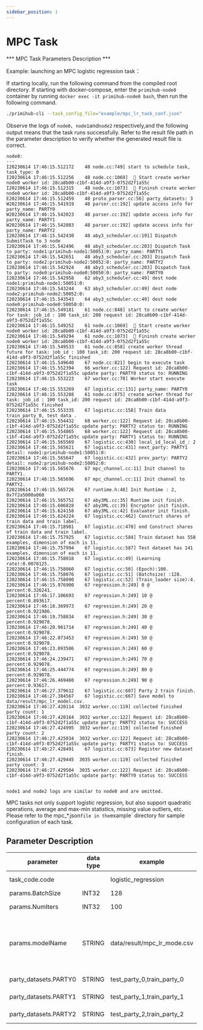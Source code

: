 ```yaml
---
sidebar_position: 1
---
```



# MPC Task

*** MPC Task Parameters Description ***

Example: launching an MPC logistic regression task：

If starting locally, run the following command from the compiled root directory. If starting with docker-compose, enter the `primihub-node0` container by running `docker exec -it primihub-node0 bash`, then run the following command.

```bash
./primihub-cli --task_config_file="example/mpc_lr_task_conf.json"
```

Observe the logs of `node0`、`node1`and`node2` respectively,and the following output means that the task runs successfully. Refer to the result file path in the parameter description to verify whether the generated result file is correct.

```
node0:
···
I20230614 17:46:15.512172    48 node.cc:749] start to schedule task, task_type: 0
I20230614 17:46:15.512256    48 node.cc:1069]  🤖️ Start create worker node0 worker id: 28ca8b00-c1bf-414d-a9f3-0752d2f1a55c
I20230614 17:46:15.512315    48 node.cc:1073]  🤖️ Fininsh create worker node0 worker id: 28ca8b00-c1bf-414d-a9f3-0752d2f1a55c
E20230614 17:46:15.512459    48 proto_parser.cc:56] party_datasets: 3
W20230614 17:46:15.541919    48 parser.cc:192] update access info for party_name: PARTY0
W20230614 17:46:15.542023    48 parser.cc:192] update access info for party_name: PARTY1
W20230614 17:46:15.542083    48 parser.cc:192] update access info for party_name: PARTY2
I20230614 17:46:15.542430    48 aby3_scheduler.cc:191] Dispatch SubmitTask to 3 node
I20230614 17:46:15.542496    48 aby3_scheduler.cc:203] Dispatch Task to party: node1:primihub-node1:50051:0: party_name: PARTY1
I20230614 17:46:15.542651    48 aby3_scheduler.cc:203] Dispatch Task to party: node2:primihub-node2:50052:0: party_name: PARTY2
I20230614 17:46:15.542924    48 aby3_scheduler.cc:203] Dispatch Task to party: node0:primihub-node0:50050:0: party_name: PARTY0
I20230614 17:46:15.542958    62 aby3_scheduler.cc:49] dest node node1:primihub-node1:50051:0:
I20230614 17:46:15.543244    63 aby3_scheduler.cc:49] dest node node2:primihub-node2:50052:0:
I20230614 17:46:15.543543    64 aby3_scheduler.cc:49] dest node node0:primihub-node0:50050:0:
I20230614 17:46:15.549181    61 node.cc:848] start to create worker for task: job_id : 100 task_id: 200 request id: 28ca8b00-c1bf-414d-a9f3-0752d2f1a55c
I20230614 17:46:15.549252    61 node.cc:1069]  🤖️ Start create worker node0 worker id: 28ca8b00-c1bf-414d-a9f3-0752d2f1a55c
I20230614 17:46:15.549294    61 node.cc:1073]  🤖️ Fininsh create worker node0 worker id: 28ca8b00-c1bf-414d-a9f3-0752d2f1a55c
I20230614 17:46:15.549533    61 node.cc:858] create worker thread future for task: job_id : 100 task_id: 200 request id: 28ca8b00-c1bf-414d-a9f3-0752d2f1a55c finished
I20230614 17:46:15.549640    67 node.cc:821] begin to execute task
I20230614 17:46:15.552394    66 worker.cc:122] Request id: 28ca8b00-c1bf-414d-a9f3-0752d2f1a55c update party: PARTY0 status to: RUNNING
I20230614 17:46:15.553223    67 worker.cc:70] Worker start execute task 
I20230614 17:46:15.553269    67 logistic.cc:131] party_name: PARTY0
I20230614 17:46:15.553288    61 node.cc:875] create worker thread for task: job_id : 100 task_id: 200 request id: 28ca8b00-c1bf-414d-a9f3-0752d2f1a55c finished
I20230614 17:46:15.553335    67 logistic.cc:158] Train data train_party_0, test data .
I20230614 17:46:15.554432    68 worker.cc:122] Request id: 28ca8b00-c1bf-414d-a9f3-0752d2f1a55c update party: PARTY2 status to: RUNNING
I20230614 17:46:15.554865    68 worker.cc:122] Request id: 28ca8b00-c1bf-414d-a9f3-0752d2f1a55c update party: PARTY1 status to: RUNNING
I20230614 17:46:15.565569    67 logistic.cc:430] local_id_local_id_: 2
I20230614 17:46:15.565621    67 logistic.cc:431] next_party: PARTY1 detail: node1:primihub-node1:50051:0:
I20230614 17:46:15.565647    67 logistic.cc:432] prev_party: PARTY2 detail: node2:primihub-node2:50052:0:
I20230614 17:46:15.565676    67 mpc_channel.cc:11] Init channel to PARTY1.
I20230614 17:46:15.565696    67 mpc_channel.cc:11] Init channel to PARTY2.
I20230614 17:46:15.565726    67 runtime.h:48] Init Runtime : 2, 0x7f2a5000a060
I20230614 17:46:15.565752    67 aby3ML.cc:35] Runtime init finish.
I20230614 17:46:15.606828    67 aby3ML.cc:39] Encryptor init finish.
I20230614 17:46:15.624158    67 aby3ML.cc:42] Evaluator init finish.
E20230614 17:46:15.624224    67 logistic.cc:462] Construct shares of train data and train label.
E20230614 17:46:15.718981    67 logistic.cc:470] end Construct shares of train data and train label.
I20230614 17:46:15.757925    67 logistic.cc:584] Train dataset has 558 examples, dimension of each is 11.
I20230614 17:46:15.757994    67 logistic.cc:587] Test dataset has 141 examples, dimension of each is 11.
I20230614 17:46:15.758018    67 logistic.cc:49] (Learning rate):0.0078125.
I20230614 17:46:15.758060    67 logistic.cc:50] (Epoch):100.
I20230614 17:46:15.758076    67 logistic.cc:51] (Batchsize) :128.
I20230614 17:46:15.758090    67 logistic.cc:52] (Train_loader size):4.
I20230614 17:46:15.976900    67 regression.h:249] 0 @  percent:0.326241.
I20230614 17:46:17.106693    67 regression.h:249] 10 @  percent:0.893617.
I20230614 17:46:18.369973    67 regression.h:249] 20 @  percent:0.921986.
I20230614 17:46:19.758834    67 regression.h:249] 30 @  percent:0.929078.
I20230614 17:46:20.961714    67 regression.h:249] 40 @  percent:0.929078.
I20230614 17:46:22.073453    67 regression.h:249] 50 @  percent:0.929078.
I20230614 17:46:23.093506    67 regression.h:249] 60 @  percent:0.929078.
I20230614 17:46:24.239471    67 regression.h:249] 70 @  percent:0.929078.
I20230614 17:46:25.444774    67 regression.h:249] 80 @  percent:0.929078.
I20230614 17:46:26.469460    67 regression.h:249] 90 @  percent:0.93617.
I20230614 17:46:27.379612    67 logistic.cc:607] Party 2 train finish.
I20230614 17:46:27.384567    67 logistic.cc:667] Save model to data/result/mpc_lr_model.csv.
I20230614 17:46:27.420114  3032 worker.cc:119] collected finished party count: 1
I20230614 17:46:27.420164  3032 worker.cc:122] Request id: 28ca8b00-c1bf-414d-a9f3-0752d2f1a55c update party: PARTY2 status to: SUCCESS
I20230614 17:46:27.424995  3032 worker.cc:119] collected finished party count: 2
I20230614 17:46:27.425034  3032 worker.cc:122] Request id: 28ca8b00-c1bf-414d-a9f3-0752d2f1a55c update party: PARTY1 status to: SUCCESS
I20230614 17:46:27.428491    67 logistic.cc:673] Register new dataset finish.
I20230614 17:46:27.429445  3035 worker.cc:119] collected finished party count: 3
I20230614 17:46:27.429504  3035 worker.cc:122] Request id: 28ca8b00-c1bf-414d-a9f3-0752d2f1a55c update party: PARTY0 status to: SUCCESS


node1 and node2 logs are similar to node0 and are omitted.
```

MPC tasks not only support logistic regression, but also support quadratic operations, average and max-min statistics, missing value outliers, etc. Please refer to the mpc_*.json` file in the `example` directory for sample configuration of each task.

## Parameter Description

| parameter| data type | example | parameter description
| ---- | ---- | ---- | ---- |
| task_code.code |  | logistic_regression | MPC task type |
| params.BatchSize | INT32 | 128 | data size |
| params.NumIters | INT32 | 100 | Iteration number |
| params.modelName | STRING | data/result/mpc_lr_mode.csv | The storage path and file name of the generated model |
| party_datasets.PARTY0 | STRING | test_party_0,train_party_0 | training dataset |
| party_datasets.PARTY1 | STRING | test_party_1,train_party_1 | training dataset |
| party_datasets.PARTY2 | STRING | test_party_2,train_party_2 | training dataset |

